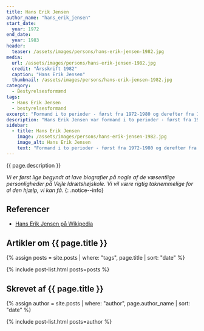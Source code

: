 ```yaml
---
title: Hans Erik Jensen
author_name: "hans_erik_jensen"
start_date: 
  year: 1972
end_date:
  year: 1983
header:
  teaser: /assets/images/persons/hans-erik-jensen-1982.jpg
media: 
  url: /assets/images/persons/hans-erik-jensen-1982.jpg
  credit: "Årsskrift 1982"
  caption: "Hans Erik Jensen"
  thumbnail: /assets/images/persons/hans-erik-jensen-1982.jpg
category:
  - Bestyrelsesformænd
tags:
  - Hans Erik Jensen
  - bestyrelsesformand
excerpt: "Formand i to perioder - først fra 1972-1980 og derefter fra 1981-1983, da Vagn Mikkelsen døde."
description: "Hans Erik Jensen var formand i to perioder - først fra 1972-1980 og derefter fra 1981-1983, da Vagn Mikkelsen døde."
sidebar:
  - title: Hans Erik Jensen
    image: /assets/images/persons/hans-erik-jensen-1982.jpg
    image_alt: Hans Erik Jensen
    text: "Formand i to perioder - først fra 1972-1980 og derefter fra 1981-1983, da Vagn Mikkelsen døde."
---
```


{{ page.description }}

_Vi er først lige begyndt at lave biografier på nogle af de væsentlige personligheder på Vejle Idrætshøjskole. Vi vil være rigtig taknemmelige for al den hjælp, vi kan få._
{: .notice--info}

## Referencer

- [Hans Erik Jensen på Wikipedia](https://da.wikipedia.org/wiki/Hans_Erik_Jensen)

## Artikler om {{ page.title }}

{% assign posts = site.posts | where: "tags", page.title | sort: "date" %}

{% include post-list.html posts=posts %}

## Skrevet af {{ page.title }}

{% assign author = site.posts | where: "author", page.author_name | sort: "date" %}

{% include post-list.html posts=author %}
